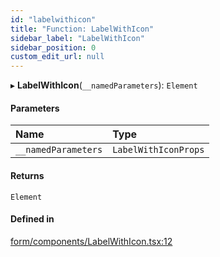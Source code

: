 ```yaml
---
id: "labelwithicon"
title: "Function: LabelWithIcon"
sidebar_label: "LabelWithIcon"
sidebar_position: 0
custom_edit_url: null
---
```


▸ **LabelWithIcon**(`__namedParameters`): `Element`

#### Parameters

| Name | Type |
| :------ | :------ |
| `__namedParameters` | `LabelWithIconProps` |

#### Returns

`Element`

#### Defined in

[form/components/LabelWithIcon.tsx:12](https://github.com/Camberi/firecms/blob/42dd384/src/form/components/LabelWithIcon.tsx#L12)

